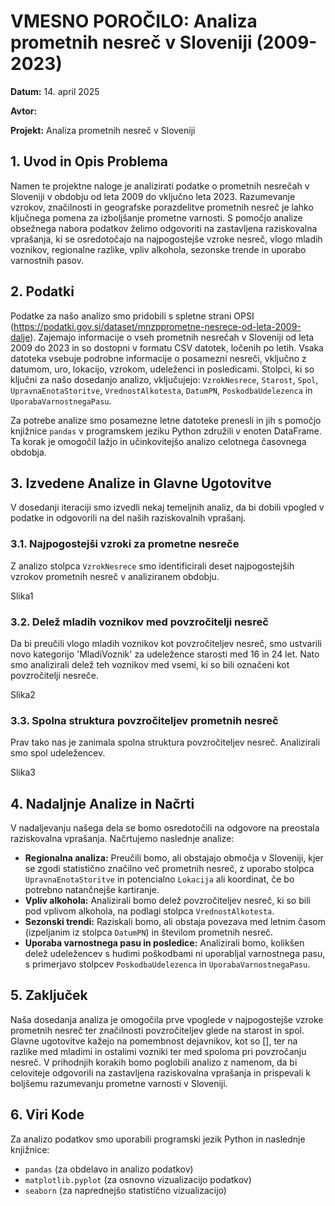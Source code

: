 # VMESNO POROČILO: Analiza prometnih nesreč v Sloveniji (2009-2023)

**Datum:** 14. april 2025

**Avtor:** 

**Projekt:** Analiza prometnih nesreč v Sloveniji

## 1. Uvod in Opis Problema

Namen te projektne naloge je analizirati podatke o prometnih nesrečah v Sloveniji v obdobju od leta 2009 do vključno leta 2023. Razumevanje vzrokov, značilnosti in geografske porazdelitve prometnih nesreč je lahko ključnega pomena za izboljšanje prometne varnosti. S pomočjo analize obsežnega nabora podatkov želimo odgovoriti na zastavljena raziskovalna vprašanja, ki se osredotočajo na najpogostejše vzroke nesreč, vlogo mladih voznikov, regionalne razlike, vpliv alkohola, sezonske trende in uporabo varnostnih pasov.

## 2. Podatki

Podatke za našo analizo smo pridobili s spletne strani OPSI (https://podatki.gov.si/dataset/mnzpprometne-nesrece-od-leta-2009-dalje). Zajemajo informacije o vseh prometnih nesrečah v Sloveniji od leta 2009 do 2023 in so dostopni v formatu CSV datotek, ločenih po letih. Vsaka datoteka vsebuje podrobne informacije o posamezni nesreči, vključno z datumom, uro, lokacijo, vzrokom, udeleženci in posledicami. Stolpci, ki so ključni za našo dosedanjo analizo, vključujejo: `VzrokNesrece`, `Starost`, `Spol`, `UpravnaEnotaStoritve`, `VrednostAlkotesta`, `DatumPN`, `PoskodbaUdelezenca` in `UporabaVarnostnegaPasu`.

Za potrebe analize smo posamezne letne datoteke prenesli in jih s pomočjo knjižnice `pandas` v programskem jeziku Python združili v enoten DataFrame. Ta korak je omogočil lažjo in učinkovitejšo analizo celotnega časovnega obdobja.

## 3. Izvedene Analize in Glavne Ugotovitve

V dosedanji iteraciji smo izvedli nekaj temeljnih analiz, da bi dobili vpogled v podatke in odgovorili na del naših raziskovalnih vprašanj.

### 3.1. Najpogostejši vzroki za prometne nesreče

Z analizo stolpca `VzrokNesrece` smo identificirali deset najpogostejših vzrokov prometnih nesreč v analiziranem obdobju.

Slika1

### 3.2. Delež mladih voznikov med povzročitelji nesreč

Da bi preučili vlogo mladih voznikov kot povzročiteljev nesreč, smo ustvarili novo kategorijo 'MladiVoznik' za udeležence starosti med 16 in 24 let. Nato smo analizirali delež teh voznikov med vsemi, ki so bili označeni kot povzročitelji nesreče.

Slika2


### 3.3. Spolna struktura povzročiteljev prometnih nesreč

Prav tako nas je zanimala spolna struktura povzročiteljev nesreč. Analizirali smo spol udeležencev.

Slika3

## 4. Nadaljnje Analize in Načrti

V nadaljevanju našega dela se bomo osredotočili na odgovore na preostala raziskovalna vprašanja. Načrtujemo naslednje analize:

* **Regionalna analiza:** Preučili bomo, ali obstajajo območja v Sloveniji, kjer se zgodi statistično značilno več prometnih nesreč, z uporabo stolpca `UpravnaEnotaStoritve` in potencialno `Lokacija` ali koordinat, če bo potrebno natančnejše kartiranje.
* **Vpliv alkohola:** Analizirali bomo delež povzročiteljev nesreč, ki so bili pod vplivom alkohola, na podlagi stolpca `VrednostAlkotesta`.
* **Sezonski trendi:** Raziskali bomo, ali obstaja povezava med letnim časom (izpeljanim iz stolpca `DatumPN`) in številom prometnih nesreč.
* **Uporaba varnostnega pasu in posledice:** Analizirali bomo, kolikšen delež udeležencev s hudimi poškodbami ni uporabljal varnostnega pasu, s primerjavo stolpcev `PoskodbaUdelezenca` in `UporabaVarnostnegaPasu`.

## 5. Zaključek

Naša dosedanja analiza je omogočila prve vpoglede v najpogostejše vzroke prometnih nesreč ter značilnosti povzročiteljev glede na starost in spol. Glavne ugotovitve kažejo na pomembnost dejavnikov, kot so [], ter na razlike med mladimi in ostalimi vozniki ter med spoloma pri povzročanju nesreč. V prihodnjih korakih bomo poglobili analizo z namenom, da bi celoviteje odgovorili na zastavljena raziskovalna vprašanja in prispevali k boljšemu razumevanju prometne varnosti v Sloveniji.


## 6. Viri Kode

Za analizo podatkov smo uporabili programski jezik Python in naslednje knjižnice:

* `pandas` (za obdelavo in analizo podatkov)
* `matplotlib.pyplot` (za osnovno vizualizacijo podatkov)
* `seaborn` (za naprednejšo statistično vizualizacijo)